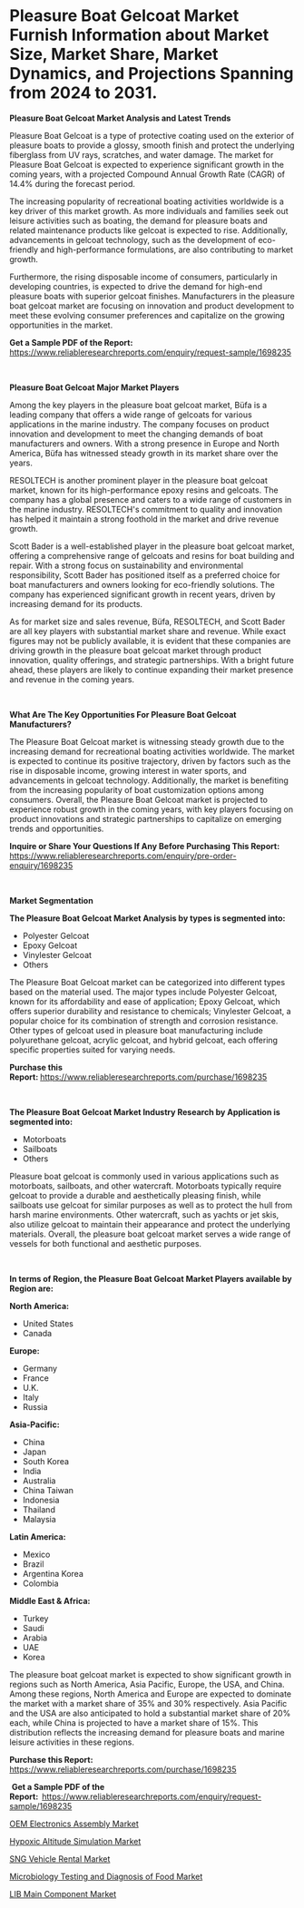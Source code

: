 <p><h1>Pleasure Boat Gelcoat Market Furnish Information about Market Size, Market Share, Market Dynamics, and Projections Spanning from 2024 to 2031.</h1></p><p><strong>Pleasure Boat Gelcoat Market Analysis and Latest Trends</strong></p>
<p><p>Pleasure Boat Gelcoat is a type of protective coating used on the exterior of pleasure boats to provide a glossy, smooth finish and protect the underlying fiberglass from UV rays, scratches, and water damage. The market for Pleasure Boat Gelcoat is expected to experience significant growth in the coming years, with a projected Compound Annual Growth Rate (CAGR) of 14.4% during the forecast period.</p><p>The increasing popularity of recreational boating activities worldwide is a key driver of this market growth. As more individuals and families seek out leisure activities such as boating, the demand for pleasure boats and related maintenance products like gelcoat is expected to rise. Additionally, advancements in gelcoat technology, such as the development of eco-friendly and high-performance formulations, are also contributing to market growth.</p><p>Furthermore, the rising disposable income of consumers, particularly in developing countries, is expected to drive the demand for high-end pleasure boats with superior gelcoat finishes. Manufacturers in the pleasure boat gelcoat market are focusing on innovation and product development to meet these evolving consumer preferences and capitalize on the growing opportunities in the market.</p></p>
<p><strong>Get a Sample PDF of the Report:&nbsp;</strong> <a href="https://www.reliableresearchreports.com/enquiry/request-sample/1698235">https://www.reliableresearchreports.com/enquiry/request-sample/1698235</a></p>
<p>&nbsp;</p>
<p><strong>Pleasure Boat Gelcoat Major Market Players</strong></p>
<p><p>Among the key players in the pleasure boat gelcoat market, Büfa is a leading company that offers a wide range of gelcoats for various applications in the marine industry. The company focuses on product innovation and development to meet the changing demands of boat manufacturers and owners. With a strong presence in Europe and North America, Büfa has witnessed steady growth in its market share over the years.</p><p>RESOLTECH is another prominent player in the pleasure boat gelcoat market, known for its high-performance epoxy resins and gelcoats. The company has a global presence and caters to a wide range of customers in the marine industry. RESOLTECH's commitment to quality and innovation has helped it maintain a strong foothold in the market and drive revenue growth.</p><p>Scott Bader is a well-established player in the pleasure boat gelcoat market, offering a comprehensive range of gelcoats and resins for boat building and repair. With a strong focus on sustainability and environmental responsibility, Scott Bader has positioned itself as a preferred choice for boat manufacturers and owners looking for eco-friendly solutions. The company has experienced significant growth in recent years, driven by increasing demand for its products.</p><p>As for market size and sales revenue, Büfa, RESOLTECH, and Scott Bader are all key players with substantial market share and revenue. While exact figures may not be publicly available, it is evident that these companies are driving growth in the pleasure boat gelcoat market through product innovation, quality offerings, and strategic partnerships. With a bright future ahead, these players are likely to continue expanding their market presence and revenue in the coming years.</p></p>
<p>&nbsp;</p>
<p><strong>What Are The Key Opportunities For Pleasure Boat Gelcoat Manufacturers?</strong></p>
<p><p>The Pleasure Boat Gelcoat market is witnessing steady growth due to the increasing demand for recreational boating activities worldwide. The market is expected to continue its positive trajectory, driven by factors such as the rise in disposable income, growing interest in water sports, and advancements in gelcoat technology. Additionally, the market is benefiting from the increasing popularity of boat customization options among consumers. Overall, the Pleasure Boat Gelcoat market is projected to experience robust growth in the coming years, with key players focusing on product innovations and strategic partnerships to capitalize on emerging trends and opportunities.</p></p>
<p><strong>Inquire or Share Your Questions If Any Before Purchasing This Report:</strong> <a href="https://www.reliableresearchreports.com/enquiry/pre-order-enquiry/1698235">https://www.reliableresearchreports.com/enquiry/pre-order-enquiry/1698235</a></p>
<p>&nbsp;</p>
<p><strong>Market Segmentation</strong></p>
<p><strong>The Pleasure Boat Gelcoat Market Analysis by types is segmented into:</strong></p>
<p><ul><li>Polyester Gelcoat</li><li>Epoxy Gelcoat</li><li>Vinylester Gelcoat</li><li>Others</li></ul></p>
<p><p>The Pleasure Boat Gelcoat market can be categorized into different types based on the material used. The major types include Polyester Gelcoat, known for its affordability and ease of application; Epoxy Gelcoat, which offers superior durability and resistance to chemicals; Vinylester Gelcoat, a popular choice for its combination of strength and corrosion resistance. Other types of gelcoat used in pleasure boat manufacturing include polyurethane gelcoat, acrylic gelcoat, and hybrid gelcoat, each offering specific properties suited for varying needs.</p></p>
<p><strong>Purchase this Report:&nbsp;</strong><a href="https://www.reliableresearchreports.com/purchase/1698235">https://www.reliableresearchreports.com/purchase/1698235</a></p>
<p>&nbsp;</p>
<p><strong>The Pleasure Boat Gelcoat Market Industry Research by Application is segmented into:</strong></p>
<p><ul><li>Motorboats</li><li>Sailboats</li><li>Others</li></ul></p>
<p><p>Pleasure boat gelcoat is commonly used in various applications such as motorboats, sailboats, and other watercraft. Motorboats typically require gelcoat to provide a durable and aesthetically pleasing finish, while sailboats use gelcoat for similar purposes as well as to protect the hull from harsh marine environments. Other watercraft, such as yachts or jet skis, also utilize gelcoat to maintain their appearance and protect the underlying materials. Overall, the pleasure boat gelcoat market serves a wide range of vessels for both functional and aesthetic purposes.</p></p>
<p>&nbsp;</p>
<p><strong>In terms of Region, the Pleasure Boat Gelcoat Market Players available by Region are:</strong></p>
<p>
    <p> <strong> North America: </strong>
        <ul>
            <li>United States</li>
            <li>Canada</li>
        </ul>
        </p> 
    <p> <strong> Europe: </strong>
        <ul>
            <li>Germany</li>
            <li>France</li>
            <li>U.K.</li>
            <li>Italy</li>
            <li>Russia</li>
        </ul>
        </p> 
    <p> <strong> Asia-Pacific: </strong>
        <ul>
            <li>China</li>
            <li>Japan</li>
            <li>South Korea</li>
            <li>India</li>
            <li>Australia</li>
            <li>China Taiwan</li>
            <li>Indonesia</li>
            <li>Thailand</li>
            <li>Malaysia</li>
        </ul>
        </p> 
    <p> <strong> Latin America: </strong>
        <ul>
            <li>Mexico</li>
            <li>Brazil</li>
            <li>Argentina Korea</li>
            <li>Colombia</li>
        </ul>
        </p> 
    <p> <strong> Middle East & Africa: </strong>
        <ul>
            <li>Turkey</li>
            <li>Saudi</li>
            <li>Arabia</li>
            <li>UAE</li>
            <li>Korea</li>
        </ul>
    </p>
    </p>
<p><p>The pleasure boat gelcoat market is expected to show significant growth in regions such as North America, Asia Pacific, Europe, the USA, and China. Among these regions, North America and Europe are expected to dominate the market with a market share of 35% and 30% respectively. Asia Pacific and the USA are also anticipated to hold a substantial market share of 20% each, while China is projected to have a market share of 15%. This distribution reflects the increasing demand for pleasure boats and marine leisure activities in these regions.</p></p>
<p><strong>Purchase this Report: </strong><a href="https://www.reliableresearchreports.com/purchase/1698235">https://www.reliableresearchreports.com/purchase/1698235</a></p>
<p>&nbsp;<strong>Get a Sample PDF of the Report:&nbsp;&nbsp;</strong><a href="https://www.reliableresearchreports.com/enquiry/request-sample/1698235">https://www.reliableresearchreports.com/enquiry/request-sample/1698235</a></p>
<p><strong></strong></p>
<p><p><a href="https://medium.com/@amypatel1993/oem-electronics-assembly-market-insights-into-market-cagr-market-trends-and-growth-strategies-6f368115696e">OEM Electronics Assembly Market</a></p><p><a href="https://medium.com/@dianeharris83/analyzing-hypoxic-altitude-simulation-market-global-industry-perspective-and-forecast-2024-to-21f2b9abe924">Hypoxic Altitude Simulation Market</a></p><p><a href="https://medium.com/@gracemoreno2019/sng-vehicle-rental-market-insight-market-trends-growth-forecasted-from-2024-to-2031-cec50c253b3f">SNG Vehicle Rental Market</a></p><p><a href="https://medium.com/@gracemoreno2019/microbiology-testing-and-diagnosis-of-food-market-insights-into-market-cagr-market-trends-and-c42258a84c4c">Microbiology Testing and Diagnosis of Food Market</a></p><p><a href="https://medium.com/@amypatel1993/lib-main-component-market-insights-into-market-cagr-market-trends-and-growth-strategies-da6a25e63b38">LIB Main Component Market</a></p></p>